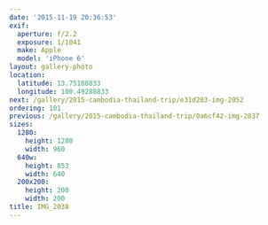 ```yaml
---
date: '2015-11-19 20:36:53'
exif:
  aperture: f/2.2
  exposure: 1/1041
  make: Apple
  model: 'iPhone 6'
layout: gallery-photo
location:
  latitude: 13.75168833
  longitude: 100.49288833
next: /gallery/2015-cambodia-thailand-trip/e31d203-img-2052
ordering: 101
previous: /gallery/2015-cambodia-thailand-trip/0a6cf42-img-2037
sizes:
  1280:
    height: 1280
    width: 960
  640w:
    height: 853
    width: 640
  200x200:
    height: 200
    width: 200
title: IMG_2038
---
```

